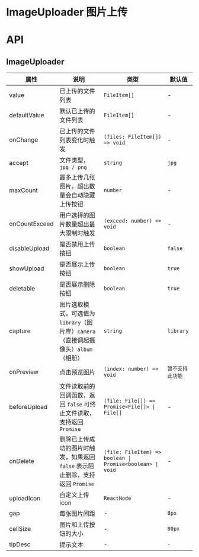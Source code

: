 # ImageUploader 图片上传

<code src="./demos/index.tsx"></code>

# API

## ImageUploader

| 属性          | 说明                                                                          | 类型                                                      | 默认值    |
| ------------- | ----------------------------------------------------------------------------- | --------------------------------------------------------- | --------- |
| value         | 已上传的文件列表                                                              | `FileItem[]`                                              | -         |
| defaultValue  | 默认已上传的文件列表                                                          | `FileItem[]`                                              | -         |
| onChange      | 已上传的文件列表变化时触发                                                    | `(files: FileItem[]) => void`                             | -         |
| accept        | 文件类型，`jpg / png`                                                        | `string`                                                  | `jpg`     |
| maxCount      | 最多上传几张图片，超出数量会自动隐藏上传按钮                                     | `number`                                                  | -       |
| onCountExceed | 用户选择的图片数量超出最大限制时触发                                          | `(exceed: number) => void`                                | -         |
| disableUpload | 是否禁用上传按钮                                                              | `boolean`                                                 | `false`   |
| showUpload    | 是否展示上传按钮                                                              | `boolean`                                                 | `true`    |
| deletable     | 是否展示删除按钮                                                              | `boolean`                                                 | `true`    |
| capture       | 图片选取模式，可选值为 `library`（图片库）`camera`（直接调起摄像头）`album`（相册） | `string`                                                | `library` |
| onPreview     | 点击预览图片                                                                  | `(index: number) => void`                                 | `暂不支持此功能` |
| beforeUpload  | 文件读取前的回调函数，返回 `false` 可终止文件读取，支持返回 `Promise`         | `(file: File[]) => Promise<File[]> \| File[]`             | -         |
| onDelete      | 删除已上传成功的图片时触发，如果返回 `false` 表示阻止删除，支持返回 `Promise` | `(file: FileItem) => boolean \| Promise<boolean> \| void` | -         |
| uploadIcon      | 自定义上传icon                                                                | `ReactNode`                                         | -         |
| gap           | 每张图片间距                                                                    | -                                                    | `8px`   | 
| cellSize      | 图片和上传按钮的大小                                                             | -                                                    | `80px` |
| tipDesc      | 提示文本                                                             | -                                                    | `-` |
